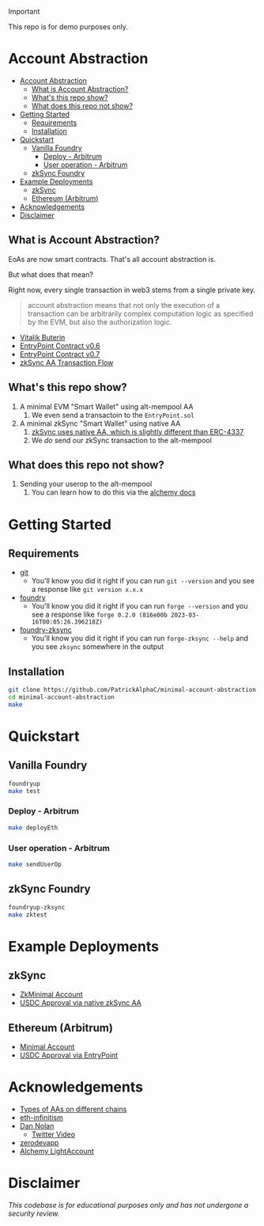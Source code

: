 > [!IMPORTANT]  
> This repo is for demo purposes only. 

# Account Abstraction

- [Account Abstraction](#account-abstraction)
  - [What is Account Abstraction?](#what-is-account-abstraction)
  - [What's this repo show?](#whats-this-repo-show)
  - [What does this repo not show?](#what-does-this-repo-not-show)
- [Getting Started](#getting-started)
  - [Requirements](#requirements)
  - [Installation](#installation)
- [Quickstart](#quickstart)
  - [Vanilla Foundry](#vanilla-foundry)
    - [Deploy - Arbitrum](#deploy---arbitrum)
    - [User operation - Arbitrum](#user-operation---arbitrum)
  - [zkSync Foundry](#zksync-foundry)
- [Example Deployments](#example-deployments)
  - [zkSync](#zksync)
  - [Ethereum (Arbitrum)](#ethereum-arbitrum)
- [Acknowledgements](#acknowledgements)
- [Disclaimer](#disclaimer)

## What is Account Abstraction?

EoAs are now smart contracts. That's all account abstraction is.

But what does that mean?

Right now, every single transaction in web3 stems from a single private key. 

> account abstraction means that not only the execution of a transaction can be arbitrarily complex computation logic as specified by the EVM, but also the authorization logic.

- [Vitalik Buterin](https://ethereum-magicians.org/t/implementing-account-abstraction-as-part-of-eth1-x/4020)
- [EntryPoint Contract v0.6](https://etherscan.io/address/0x5ff137d4b0fdcd49dca30c7cf57e578a026d2789)
- [EntryPoint Contract v0.7](https://etherscan.io/address/0x0000000071727De22E5E9d8BAf0edAc6f37da032)
- [zkSync AA Transaction Flow](https://docs.zksync.io/build/developer-reference/account-abstraction.html#the-transaction-flow)

## What's this repo show?

1. A minimal EVM "Smart Wallet" using alt-mempool AA
   1. We even send a transactoin to the `EntryPoint.sol`
2. A minimal zkSync "Smart Wallet" using native AA
   1. [zkSync uses native AA, which is slightly different than ERC-4337](https://docs.zksync.io/build/developer-reference/account-abstraction.html#iaccount-interface)
   2. We *do* send our zkSync transaction to the alt-mempool

## What does this repo not show?

1. Sending your userop to the alt-mempool 
   1. You can learn how to do this via the [alchemy docs](https://alchemy.com/?a=673c802981)

# Getting Started 


## Requirements

- [git](https://git-scm.com/book/en/v2/Getting-Started-Installing-Git)
  - You'll know you did it right if you can run `git --version` and you see a response like `git version x.x.x`
- [foundry](https://getfoundry.sh/)
  - You'll know you did it right if you can run `forge --version` and you see a response like `forge 0.2.0 (816e00b 2023-03-16T00:05:26.396218Z)`
- [foundry-zksync](https://github.com/matter-labs/foundry-zksync)
  - You'll know you did it right if you can run `forge-zksync --help` and you see `zksync` somewhere in the output


## Installation

```bash
git clone https://github.com/PatrickAlphaC/minimal-account-abstraction
cd minimal-account-abstraction
make
```

# Quickstart 

## Vanilla Foundry

```bash
foundryup
make test
```

### Deploy - Arbitrum

```bash
make deployEth
```

### User operation - Arbitrum

```bash
make sendUserOp
```

## zkSync Foundry

```bash
foundryup-zksync
make zktest
```

# Example Deployments

## zkSync
- [ZkMinimal Account](https://explorer.zksync.io/address/0x1Ec2090975a6a497935891c25E7535893D9FEF7e)
- [USDC Approval via native zkSync AA]()

## Ethereum (Arbitrum)
- [Minimal Account](https://arbiscan.io/address/0x03Ad95a54f02A40180D45D76789C448024145aaF#code)
- [USDC Approval via EntryPoint](https://arbiscan.io/tx/0x03f99078176ace63d36c5d7119f9f1c8a74da61516616c43593162ff34d1154b#eventlog)

# Acknowledgements 
- [Types of AAs on different chains](https://www.bundlebear.com/factories/all)
- [eth-infinitism](https://github.com/eth-infinitism/account-abstraction/)
- [Dan Nolan](https://www.youtube.com/watch?v=b4KWkIAPa3U)
  - [Twitter Video](https://x.com/BeingDanNolan/status/1795848790043218029)
- [zerodevapp](https://github.com/zerodevapp/kernel/)
- [Alchemy LightAccount](https://github.com/alchemyplatform/light-account/)

# Disclaimer
*This codebase is for educational purposes only and has not undergone a security review.*